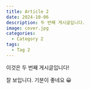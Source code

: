```yaml
---
title: Article 2
date: 2024-10-06
description: 두 번째 게시글입니다.
image: cover.jpg
categories:
  - Category 2
tags:
  - Tag 2
---
```


이것은 두 번째 게시글입니다!

잘 보입니다. 기분이 좋네요 😀
